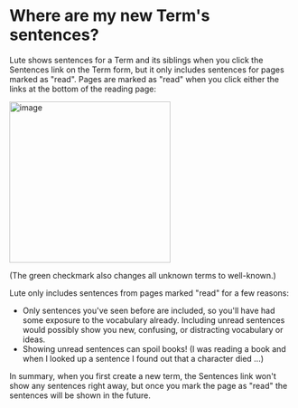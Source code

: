 # Where are my new Term's sentences?

Lute shows sentences for a Term and its siblings when you click the Sentences link on the Term form, but it only includes sentences for pages marked as "read".  Pages are marked as "read" when you click either the links at the bottom of the reading page:

<img width="285" alt="image" src="https://github.com/jzohrab/lute-manual/assets/1637133/7806d2a7-ec24-46c5-ae1f-6e101f486073">

(The green checkmark also changes all unknown terms to well-known.)

Lute only includes sentences from pages marked "read" for a few reasons:

* Only sentences you've seen before are included, so you'll have had some exposure to the vocabulary already.  Including unread sentences would possibly show you new, confusing, or distracting vocabulary or ideas.
* Showing unread sentences can spoil books!  (I was reading a book and when I looked up a sentence I found out that a character died ...)

In summary, when you first create a new term, the Sentences link won't show any sentences right away, but once you mark the page as "read" the sentences will be shown in the future.